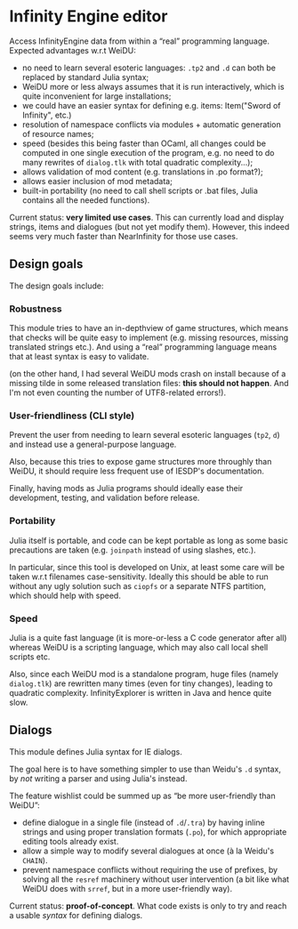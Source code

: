 # Infinity Engine editor

Access InfinityEngine data from within a “real” programming language.
Expected advantages w.r.t WeiDU:

 - no need to learn several esoteric languages: `.tp2` and `.d` can both
   be replaced by standard Julia syntax;
 - WeiDU more or less always assumes that it is run interactively, which
   is quite inconvenient for large installations;
 - we could have an easier syntax for defining e.g. items:
    Item("Sword of Infinity", etc.)
 - resolution of namespace conflicts via modules + automatic generation of
   resource names;
 - speed (besides this being faster than OCaml, all changes could be
   computed in one single execution of the program, e.g. no need to do
   many rewrites of `dialog.tlk` with total quadratic complexity...);
 - allows validation of mod content (e.g. translations in .po format?);
 - allows easier inclusion of mod metadata;
 - built-in portability (no need to call shell scripts or .bat files,
   Julia contains all the needed functions).


Current status: **very limited use cases**. This can currently load and
display strings, items and dialogues (but not yet modify them).
However, this indeed seems very much faster than NearInfinity for those
use cases.

## Design goals
The design goals include:

### Robustness

This module tries to have an in-depth­view of game structures,
which means that checks will be quite easy to implement
(e.g. missing resources, missing translated strings etc.).
And using a “real” programming language means that at least
syntax is easy to validate.

(on the other hand, I had several WeiDU mods crash on install
because of a missing tilde in some released translation files:
**this should not happen**. And I'm not even counting the number of
UTF8-related errors!).

### User-friendliness (CLI style)

Prevent the user from needing to learn several esoteric languages (`tp2`,
`d`) and instead use a general-purpose language.

Also, because this tries to expose game structures more throughly than
WeiDU, it should require less frequent use of IESDP's documentation.

Finally, having mods as Julia programs should ideally ease their
development, testing, and validation before release.

### Portability

Julia itself is portable, and code can be kept portable as long as some basic precautions are taken (e.g. `joinpath` instead of using slashes, etc.).

In particular, since this tool is developed on Unix, at
least some care will be taken w.r.t filenames case-sensitivity.
Ideally this should be able to run without any ugly solution such as
`ciopfs` or a separate NTFS partition, which should help with speed.

### Speed

Julia is a quite fast language (it is more-or-less a C code generator
after all) whereas WeiDU is a scripting language,
which may also call local shell scripts etc.

Also, since each WeiDU mod is a standalone program, huge files
(namely `dialog.tlk`) are rewritten many times (even for tiny
changes), leading to quadratic complexity. InfinityExplorer is written
in Java and hence quite slow.

## Dialogs

This module defines Julia syntax for IE dialogs.

The goal here is to have something simpler to use than Weidu's `.d`
syntax, by *not* writing a parser and using Julia's instead.

The feature wishlist could be summed up as “be more user-friendly than
WeiDU”:
 - define dialogue in a single file (instead of `.d`/`.tra`) by having
   inline strings and using proper translation formats (`.po`),
   for which appropriate editing tools already exist.
 - allow a simple way to modify several dialogues at once (à la Weidu's
   `CHAIN`).
 - prevent namespace conflicts without requiring the use of prefixes,
   by solving all the `resref` machinery without user intervention
   (a bit like what WeiDU does with `srref`, but in a more user-friendly
   way).

Current status: **proof-of-concept**. What code exists is only to try and
reach a usable *syntax* for defining dialogs.
